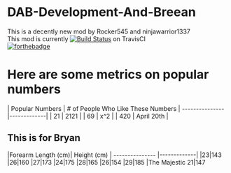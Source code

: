 # DAB-Development-And-Breean

This is a decently new mod by Rocker545 and ninjawarrior1337<br>
This mod is currently [![Build Status](https://travis-ci.org/D-Inc/DAB-Development-And-Breean.svg?branch=master)](https://travis-ci.org/D-Inc/DAB-Development-And-Breean) on TravisCI<br>
[![forthebadge](http://forthebadge.com/images/badges/uses-git.svg)](http://forthebadge.com)<br>

<h1>Here are some metrics on popular numbers</h1>
| Popular Numbers | # of People Who Like These Numbers
| --------------- |-------------| 
| 21              | 2121 |
| 69              | x^2      |
| 420             | April 20th      |

<h2>This is for Bryan</h2>
|Forearm Length (cm)| Height (cm)
| --------------- |-------------|
|23|143
|26|160
|27|173
|24|175
|28|165
|26|154
|29|185
|The Majestic 21|147
